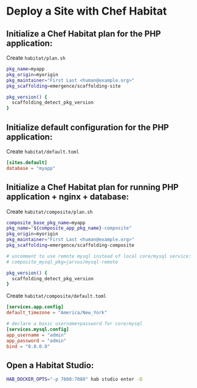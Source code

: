 # Deploy a Site with Chef Habitat

## Initialize a Chef Habitat plan for the PHP application:

Create `habitat/plan.sh`

```bash
pkg_name=myapp
pkg_origin=myorigin
pkg_maintainer="First Last <human@example.org>"
pkg_scaffolding=emergence/scaffolding-site

pkg_version() {
  scaffolding_detect_pkg_version
}
```

## Initialize default configuration for the PHP application:

Create `habitat/default.toml`

```toml
[sites.default]
database = "myapp"
```

## Initialize a Chef Habitat plan for running PHP application + nginx + database:

Create `habitat/composite/plan.sh`

```bash
composite_base_pkg_name=myapp
pkg_name="${composite_app_pkg_name}-composite"
pkg_origin=myorigin
pkg_maintainer="First Last <human@example.org>"
pkg_scaffolding=emergence/scaffolding-composite

# uncomment to use remote mysql instead of local core/mysql service:
# composite_mysql_pkg=jarvus/mysql-remote

pkg_version() {
  scaffolding_detect_pkg_version
}
```

Create `habitat/composite/default.toml`

```toml
[services.app.config]
default_timezone = "America/New_York"

# declare a basic username+password for core/mysql
[services.mysql.config]
app_username = "admin"
app_password = "admin"
bind = "0.0.0.0"
```

## Open a Habitat Studio:

```bash
HAB_DOCKER_OPTS="-p 7080:7080" hab studio enter -D
```
